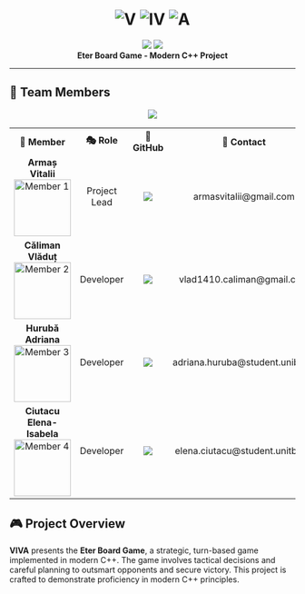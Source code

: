 <!-- README.md -->

<h1 align="center">
  <img src="https://img.shields.io/badge/-V-blue?style=for-the-badge&labelColor=blue&color=blue&label=" alt="V" style="display:inline-block; margin:0; padding:0;" />
  <img src="https://img.shields.io/badge/-IV-yellow?style=for-the-badge&labelColor=yellow&color=yellow&label=" alt="IV" style="display:inline-block; margin:0; padding:0;" />
  <img src="https://img.shields.io/badge/-A-red?style=for-the-badge&labelColor=red&color=red&label=" alt="A" style="display:inline-block; margin:0; padding:0;" />
</h1>


<p align="center">
  <img src="https://img.shields.io/badge/Language-C++-00599C?style=flat&logo=cplusplus&logoColor=white"/>
  <img src="https://img.shields.io/badge/License-MIT-green?style=flat"/>
  <br>
  <strong>Eter Board Game - Modern C++ Project</strong>
</p>

---

## 👥 Team Members

<p align="center">
  <img src="https://img.shields.io/badge/Team-VIVA-0077b6?style=for-the-badge&logo=github&logoColor=white" />
</p>

<table align="center">
  <tr>
    <th>👤 Member</th>
    <th>🎭 Role</th>
    <th>🔗 GitHub</th>
    <th>📧 Contact</th>
  </tr>
  <tr>
    <td align="center">
      <strong>Armaș Vitalii</strong><br>
      <img src="https://github.com/ArmasVitalii.png" width="100" alt="Member 1"/><br>
    </td>
    <td align="center">Project Lead</td>
    <td align="center">
      <a href="https://github.com/ArmasVitalii">
        <img src="https://img.shields.io/badge/-@ArmasVitalii-333?style=flat&logo=github&logoColor=white"/>
      </a>
    </td>
    <td align="center">armasvitalii@gmail.com</td>
  </tr>
  
  <tr>
    <td align="center">
      <strong>Căliman Vlăduț</strong><br>
      <img src="https://github.com/VladutCaliman.png" width="100" alt="Member 2"/><br>
    </td>
    <td align="center">Developer</td>
    <td align="center">
      <a href="https://github.com/VladutCaliman">
        <img src="https://img.shields.io/badge/-@VladutCaliman-333?style=flat&logo=github&logoColor=white"/>
      </a>
    </td>
    <td align="center">vlad1410.caliman@gmail.com</td>
  </tr>
  
  <tr>
    <td align="center">
      <strong>Hurubă Adriana</strong><br>
      <img src="https://github.com/Adriana-Huruba.png" width="100" alt="Member 3"/><br>
    </td>
    <td align="center">Developer</td>
    <td align="center">
      <a href="https://github.com/Adriana-Huruba">
        <img src="https://img.shields.io/badge/-@AdrianaHuruba-333?style=flat&logo=github&logoColor=white"/>
      </a>
    </td>
    <td align="center">adriana.huruba@student.unibv.ro</td>
  </tr>
  
  <tr>
    <td align="center">
      <strong>Ciutacu Elena-Isabela</strong><br>
      <img src="https://github.com/isabela0524.png" width="100" alt="Member 4"/><br>
    </td>
    <td align="center">Developer</td>
    <td align="center">
      <a href="https://github.com/isabela0524">
        <img src="https://img.shields.io/badge/-@isabela0524-333?style=flat&logo=github&logoColor=white"/>
      </a>
    </td>
    <td align="center">elena.ciutacu@student.unitbv.ro</td>
  </tr>
</table>


## 🎮 Project Overview

**VIVA** presents the **Eter Board Game**, a strategic, turn-based game implemented in modern C++. The game involves tactical decisions and careful planning to outsmart opponents and secure victory. This project is crafted to demonstrate proficiency in modern C++ principles.

<!--
### 🛠 Features

- **Dynamic Game Engine**: Implements real-time updates and event handling.
- **Advanced AI Opponents**: Opponents simulate realistic behaviors and adaptive strategies.
- **User-Friendly CLI and GUI**: Available for different gameplay preferences.
- **Save & Load**: Game state persistence for easy save/load functionality.

---

## 🚀 Getting Started

### Prerequisites

- **C++17 or newer**
- A C++ compiler (GCC, Clang, or MSVC)

### Installation


-->
